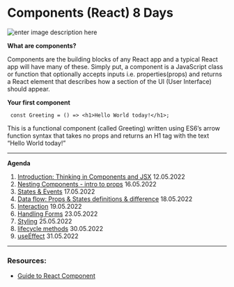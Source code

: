 # Components (React) 8 Days

![enter image description here](https://maksimivanov.com/static/4342f0b06151a8f35ef66bb20f7d4afa/a9e43/react_component_structure.png)

**What are components?**

Components are the building blocks of any React app and a typical React app will have many of these. Simply put, a component is a JavaScript class or function that optionally accepts inputs i.e. properties(props) and returns a React element that describes how a section of the UI (User Interface) should appear.

**Your first component**

```JS
 const Greeting = () => <h1>Hello World today!</h1>;
```

This is a functional component (called Greeting) written using ES6’s arrow function syntax that takes no props and returns an H1 tag with the text “Hello World today!”

---

**Agenda**

1.  [Introduction: Thinking in Components and JSX](https://github.com/FbW-E10/SPA-Lessons/tree/main/5-Component/1-Introduction:%20Thinking%20in%20Components%20and%20JSX) 12.05.2022
2.  [Nesting Components - intro to props](https://github.com/FbW-E10/SPA-Lessons/tree/main/5-Component/2-Props%20%26%20Nesting%20components) 16.05.2022
3.  [States & Events](https://github.com/FbW-E10/SPA-Lessons/tree/main/5-Component/3-State%20%26%20Events) 17.05.2022
4.  [Data flow: Props & States definitions & difference](https://github.com/FbW-E10/SPA-Lessons/tree/main/5-Component/4-Data%20flow:%20Props%20%26%20States%20definitions%20%26%20difference) 18.05.2022
5.  [Interaction](https://github.com/FbW-E10/SPA-Lessons/tree/main/5-Component/5-Interaction) 19.05.2022
6.  [Handling Forms](https://github.com/FbW-E10/SPA-Lessons/tree/main/5-Component/6-Handling%20forms) 23.05.2022
7.  [Styling](https://github.com/FbW-E10/SPA-Lessons/tree/main/5-Component/7-Styling) 25.05.2022
8.  [lifecycle methods](https://github.com/FbW-E10/SPA-Lessons/tree/main/5-Component/8-lifecycle%20methods%20(class%20based%20components)) 30.05.2022
9.  [useEffect](https://github.com/FbW-E10/SPA-Lessons/tree/main/5-Component/9-useEffect%20(functional%20component)) 31.05.2022

---

### Resources:

- [Guide to React Component](https://stackabuse.com/guide-to-react-component/)

